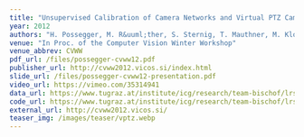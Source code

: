 ```yaml
---
title: "Unsupervised Calibration of Camera Networks and Virtual PTZ Cameras"
year: 2012
authors: "H. Possegger, M. R&uuml;ther, S. Sternig, T. Mauthner, M. Klopschitz, P. M. Roth, H. Bischof"
venue: "In Proc. of the Computer Vision Winter Workshop"
venue_abbrev: CVWW
pdf_url: /files/possegger-cvww12.pdf
publisher_url: http://cvww2012.vicos.si/index.html
slide_url: /files/possegger-cvww12-presentation.pdf
video_url: https://vimeo.com/35314941
data_url: https://www.tugraz.at/institute/icg/research/team-bischof/lrs/downloads/vptz/
code_url: https://www.tugraz.at/institute/icg/research/team-bischof/lrs/downloads/vptz/
external_url: http://cvww2012.vicos.si/
teaser_img: /images/teaser/vptz.webp
---
```

